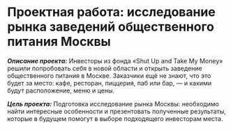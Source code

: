 # Проектная работа: исследование рынка заведений общественного питания Москвы
***Описание проекта:*** Инвесторы из фонда «Shut Up and Take My Money» решили попробовать себя в новой области и открыть заведение общественного питания в Москве. Заказчики ещё не знают, что это будет за место: кафе, ресторан, пиццерия, паб или бар, — и какими будут расположение, меню и цены.

***Цель проекта:*** Подготовка исследование рынка Москвы: необходимо найти интересные особенности и презентовать полученные результаты, которые в будущем помогут в выборе подходящего инвесторам места.
